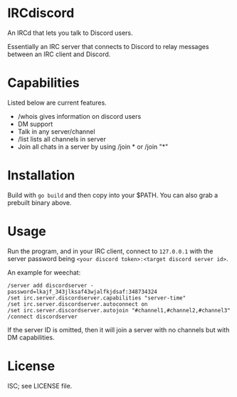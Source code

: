 # IRCdiscord

An IRCd that lets you talk to Discord users.

Essentially an IRC server that connects to Discord to relay messages between an IRC client and Discord.

# Capabilities
Listed below are current features.
- /whois gives information on discord users
- DM support
- Talk in any server/channel
- /list lists all channels in server
- Join all chats in a server by using /join * or /join "*"

# Installation
Build with `go build` and then copy into your $PATH. You can also grab a prebuilt binary above.

# Usage
Run the program, and in your IRC client, connect to `127.0.0.1` with the server password being `<your discord token>:<target discord server id>`.

An example for weechat:
```
/server add discordserver -password=lkajf_343jlksaf43wjalfkjdsaf:348734324
/set irc.server.discordserver.capabilities "server-time"
/set irc.server.discordserver.autoconnect on
/set irc.server.discordserver.autojoin "#channel1,#channel2,#channel3"
/connect discordserver
```
If the server ID is omitted, then it will join a server with no channels but with DM capabilities.

# License
ISC; see LICENSE file.
